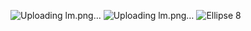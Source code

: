 
![Uploading lm.png…]()
![Uploading lm.png…]()
![Ellipse 8](https://github.com/p6anav/Kcal-app/assets/100874811/6163d150-285b-4dd0-b612-1926241f6396)

